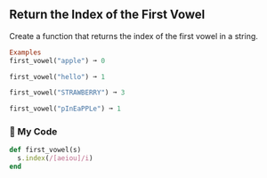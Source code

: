 ## Return the Index of the First Vowel
Create a function that returns the index of the first vowel in a string.
```ruby
Examples
first_vowel("apple") ➞ 0

first_vowel("hello") ➞ 1

first_vowel("STRAWBERRY") ➞ 3

first_vowel("pInEaPPLe") ➞ 1
```
### :gem: My Code
```ruby
def first_vowel(s)
  s.index(/[aeiou]/i)
end
```
